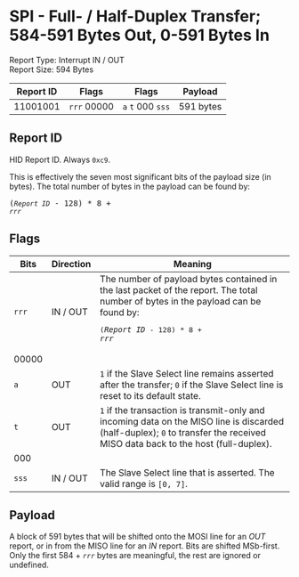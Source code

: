 
# SPI - Full- / Half-Duplex Transfer; 584-591 Bytes Out, 0-591 Bytes In
Report Type: Interrupt IN / OUT<br />
Report Size: 594 Bytes

| Report ID | Flags | Flags | Payload |
|-----------|-------|-------|---------|
| 11001001 | `rrr`&nbsp;00000 | `a`&nbsp;`t`&nbsp;000&nbsp;`sss` | 591 bytes |

## Report ID
HID Report ID.  Always `0xc9`.

This is effectively the seven most significant bits of the payload size (in bytes).  The total number of bytes in the payload can be found by: <pre>(*`Report ID`* - 128) * 8 + *`rrr`*</pre>

## Flags
| Bits  | Direction | Meaning |
|-------|-----------|---------|
| `rrr` | IN / OUT  | The number of payload bytes contained in the last packet of the report.  The total number of bytes in the payload can be found by: <pre>(*`Report ID`* - 128) * 8 + *`rrr`*</pre> |
| 00000 |          |                                                                       |
| `a`   | OUT      | `1` if the Slave Select line remains asserted after the transfer; `0` if the Slave Select line is reset to its default state. |
| `t`   | OUT      | `1` if the transaction is transmit-only and incoming data on the MISO line is discarded (half-duplex); `0` to transfer the received MISO data back to the host (full-duplex). |
| 000   |          |                                                                       |
| `sss` | IN / OUT | The Slave Select line that is asserted.  The valid range is `[0, 7]`. |

## Payload
A block of 591 bytes that will be shifted onto the MOSI line for an *OUT* report, or in from the MISO line for an *IN* report.  Bits are shifted MSb-first.  Only the first 584 + *`rrr`* bytes are meaningful, the rest are ignored or undefined.
